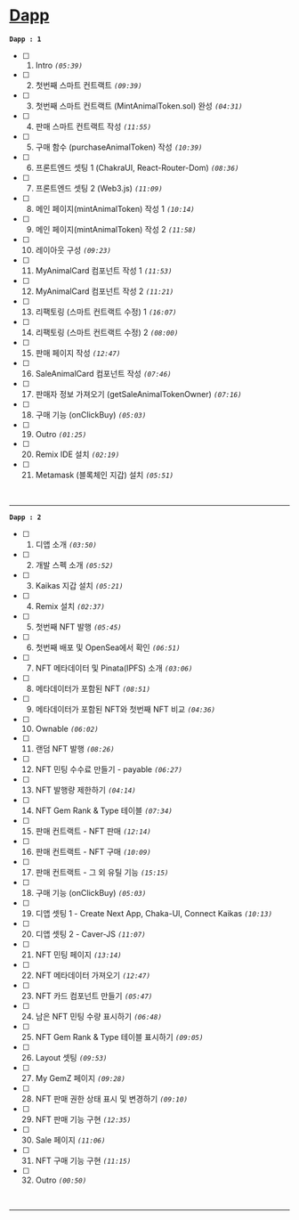 # [Dapp](https://www.inflearn.com/course/%EB%94%94%EC%95%B1-%ED%94%84%EB%A1%9C%EC%A0%9D%ED%8A%B8#)

**`Dapp : 1`**

- [ ] 1.  Intro _`(05:39)`_
- [ ] 2.  첫번째 스마트 컨트랙트 _`(09:39)`_
- [ ] 3.  첫번째 스마트 컨트랙트 (MintAnimalToken.sol) 완성 _`(04:31)`_
- [ ] 4.  판매 스마트 컨트랙트 작성 _`(11:55)`_
- [ ] 5.  구매 함수 (purchaseAnimalToken) 작성 _`(10:39)`_
- [ ] 6.  프론트엔드 셋팅 1 (ChakraUI, React-Router-Dom) _`(08:36)`_
- [ ] 7.  프론트엔드 셋팅 2 (Web3.js) _`(11:09)`_
- [ ] 8.  메인 페이지(mintAnimalToken) 작성 1 _`(10:14)`_
- [ ] 9.  메인 페이지(mintAnimalToken) 작성 2 _`(11:58)`_
- [ ] 10. 레이아웃 구성 _`(09:23)`_
- [ ] 11. MyAnimalCard 컴포넌트 작성 1 _`(11:53)`_
- [ ] 12. MyAnimalCard 컴포넌트 작성 2 _`(11:21)`_
- [ ] 13. 리팩토링 (스마트 컨트랙트 수정) 1 _`(16:07)`_
- [ ] 14. 리팩토링 (스마트 컨트랙트 수정) 2 _`(08:00)`_
- [ ] 15. 판매 페이지 작성 _`(12:47)`_
- [ ] 16. SaleAnimalCard 컴포넌트 작성 _`(07:46)`_
- [ ] 17. 판매자 정보 가져오기 (getSaleAnimalTokenOwner) _`(07:16)`_
- [ ] 18. 구매 기능 (onClickBuy) _`(05:03)`_
- [ ] 19. Outro _`(01:25)`_
- [ ] 20. Remix IDE 설치 _`(02:19)`_
- [ ] 21. Metamask (블록체인 지갑) 설치 _`(05:51)`_

<br />

---

**`Dapp : 2`**

- [ ] 1.  디앱 소개 _`(03:50)`_
- [ ] 2.  개발 스펙 소개 _`(05:52)`_
- [ ] 3.  Kaikas 지갑 설치 _`(05:21)`_
- [ ] 4.  Remix 설치 _`(02:37)`_
- [ ] 5.  첫번째 NFT 발행 _`(05:45)`_
- [ ] 6.  첫번째 배포 및 OpenSea에서 확인 _`(06:51)`_
- [ ] 7.  NFT 메타데이터 및 Pinata(IPFS) 소개 _`(03:06)`_
- [ ] 8.  메타데이터가 포함된 NFT _`(08:51)`_
- [ ] 9.  메타데이터가 포함된 NFT와 첫번째 NFT 비교 _`(04:36)`_
- [ ] 10. Ownable _`(06:02)`_
- [ ] 11. 랜덤 NFT 발행 _`(08:26)`_
- [ ] 12. NFT 민팅 수수료 만들기 - payable _`(06:27)`_
- [ ] 13. NFT 발행량 제한하기 _`(04:14)`_
- [ ] 14. NFT Gem Rank & Type 테이블 _`(07:34)`_
- [ ] 15. 판매 컨트랙트 - NFT 판매 _`(12:14)`_
- [ ] 16. 판매 컨트랙트 - NFT 구매 _`(10:09)`_
- [ ] 17. 판매 컨트랙트 - 그 외 유틸 기능 _`(15:15)`_
- [ ] 18. 구매 기능 (onClickBuy) _`(05:03)`_
- [ ] 19. 디앱 셋팅 1 - Create Next App, Chaka-UI, Connect Kaikas _`(10:13)`_
- [ ] 20. 디앱 셋팅 2 - Caver-JS _`(11:07)`_
- [ ] 21. NFT 민팅 페이지 _`(13:14)`_
- [ ] 22. NFT 메타데이터 가져오기 _`(12:47)`_
- [ ] 23. NFT 카드 컴포넌트 만들기 _`(05:47)`_
- [ ] 24. 남은 NFT 민팅 수량 표시하기 _`(06:48)`_
- [ ] 25. NFT Gem Rank & Type 테이블 표시하기 _`(09:05)`_
- [ ] 26. Layout 셋팅 _`(09:53)`_
- [ ] 27. My GemZ 페이지 _`(09:28)`_
- [ ] 28. NFT 판매 권한 상태 표시 및 변경하기 _`(09:10)`_
- [ ] 29. NFT 판매 기능 구현 _`(12:35)`_
- [ ] 30. Sale 페이지 _`(11:06)`_
- [ ] 31. NFT 구매 기능 구현 _`(11:15)`_
- [ ] 32. Outro _`(00:50)`_

<br />

---
